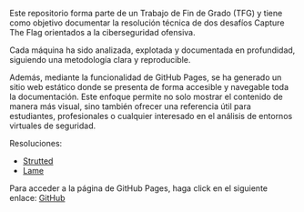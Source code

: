 Este repositorio forma parte de un Trabajo de Fin de Grado (TFG) y tiene como objetivo documentar la resolución técnica de dos desafíos Capture The Flag orientados a la ciberseguridad ofensiva.

Cada máquina ha sido analizada, explotada y documentada en profundidad, siguiendo una metodología clara y reproducible.

Además, mediante la funcionalidad de GitHub Pages, se ha generado un sitio web estático donde se presenta de forma accesible y navegable toda la documentación. Este enfoque permite no solo mostrar el contenido de manera más visual, sino también ofrecer una referencia útil para estudiantes, profesionales o cualquier interesado en el análisis de entornos virtuales de seguridad.

Resoluciones:
- [Strutted](https://alejandromartinezmoreno.github.io/CyberHustler/HTB:Strutted/Strutted.html)
- [Lame](https://alejandromartinezmoreno.github.io/CyberHustler/HTB:Lame/Lame.html)

Para acceder a la página de GitHub Pages, haga click en el siguiente enlace:
[GitHub](https://alejandromartinezmoreno.github.io/CyberHustler/)

